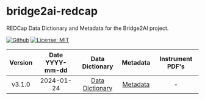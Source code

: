 # bridge2ai-redcap

REDCap Data Dictionary and Metadata for the Bridge2AI project.

[![Github](https://img.shields.io/badge/github-3.1.0-green?style=flat&logo=github)](https://github.com/eipm/bridge2ai-redcap) [![License: MIT](https://img.shields.io/badge/License-MIT-yellow.svg)](https://opensource.org/licenses/MIT)

| Version | Date YYYY-mm-dd | Data Dictionary | Metadata | Instrument PDF's |
| :---: | :---: | :---: | :---: | :---: |
| v3.1.0 | 2024-01-24 | [Data Dictionary](data/bridge2ai_voice_project_data_dictionary.csv) | [Metadata](data/bridge2ai_voice_project_metadata.xml) | - |
